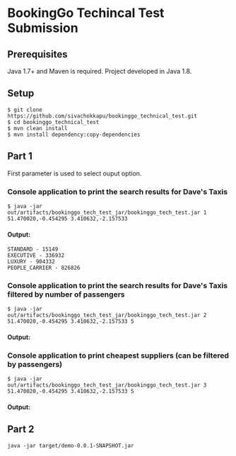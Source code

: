 # BookingGo Techincal Test Submission

## Prerequisites
Java 1.7+ and Maven is required. Project developed in Java 1.8.

## Setup
```
$ git clone https://github.com/sivachokkapu/bookinggo_technical_test.git
$ cd bookinggo_technical_test
$ mvn clean install
$ mvn install dependency:copy-dependencies
```

## Part 1

First parameter is used to select ouput option.

### Console application to print the search results for Dave's Taxis

`$ java -jar out/artifacts/bookinggo_tech_test_jar/bookinggo_tech_test.jar 1 51.470020,-0.454295 3.410632,-2.157533`

#### Output:
```
STANDARD - 15149
EXECUTIVE - 336932
LUXURY - 904332
PEOPLE_CARRIER - 826826
```

### Console application to print the search results for Dave's Taxis filtered by number of passengers

`$ java -jar out/artifacts/bookinggo_tech_test_jar/bookinggo_tech_test.jar 2 51.470020,-0.454295 3.410632,-2.157533 5`

#### Output:

### Console application to print cheapest suppliers (can be filtered by passengers)

`$ java -jar out/artifacts/bookinggo_tech_test_jar/bookinggo_tech_test.jar 3 51.470020,-0.454295 3.410632,-2.157533 5`

#### Output:

## Part 2

`java -jar target/demo-0.0.1-SNAPSHOT.jar`

